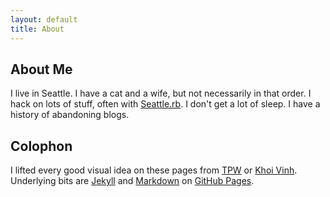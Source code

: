 ```yaml
---
layout: default
title: About
---
```


## About Me

I live in Seattle. I have a cat and a wife, but not necessarily in that order. I hack on lots of stuff, often with [Seattle.rb][]. I don't get a lot of sleep. I have a history of abandoning blogs.

[Seattle.rb]: http://www.seattlerb.org

## Colophon

I lifted every good visual idea on these pages from [TPW][] or [Khoi Vinh][]. Underlying bits are [Jekyll][] and [Markdown][] on [GitHub Pages][].

[TPW]:          http://github.com/mojombo
[Khoi Vinh]:    http://www.subtraction.com
[Jekyll]:       http://github.com/mojombo/jekyll
[Markdown]:     http://daringfireball.net/projects/markdown
[GitHub Pages]: http://github.com/blog/272-github-pages

